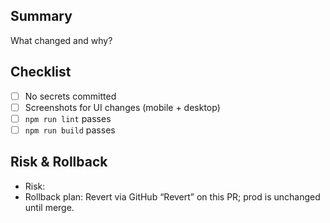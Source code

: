 ## Summary
What changed and why?

## Checklist
- [ ] No secrets committed
- [ ] Screenshots for UI changes (mobile + desktop)
- [ ] `npm run lint` passes
- [ ] `npm run build` passes

## Risk & Rollback
- Risk:
- Rollback plan: Revert via GitHub “Revert” on this PR; prod is unchanged until merge.
